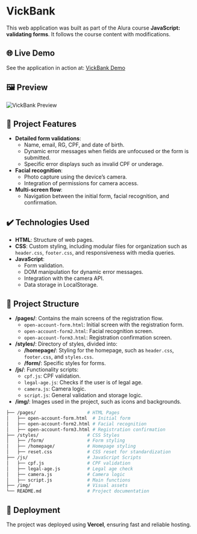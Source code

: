 # VickBank

This web application was built as part of the Alura course **JavaScript: validating forms**. It follows the course content with modifications.


## 🌐 Live Demo
See the application in action at: [VickBank Demo](https://vickbank.vercel.app/)

## 🖼️ Preview
![VickBank Preview](./img/preview.png)

## 🔨 Project Features
- **Detailed form validations**:
  - Name, email, RG, CPF, and date of birth.
  - Dynamic error messages when fields are unfocused or the form is submitted.
  - Specific error displays such as invalid CPF or underage.
- **Facial recognition**:
  - Photo capture using the device’s camera.
  - Integration of permissions for camera access.
- **Multi-screen flow**:
  - Navigation between the initial form, facial recognition, and confirmation.

## ✔️ Technologies Used
- **HTML**: Structure of web pages.
- **CSS**: Custom styling, including modular files for organization such as `header.css`, `footer.css`, and responsiveness with media queries.
- **JavaScript**:
  - Form validation.
  - DOM manipulation for dynamic error messages.
  - Integration with the camera API.
  - Data storage in LocalStorage.

## 📂 Project Structure
- **/pages/**: Contains the main screens of the registration flow.
  - `open-account-form.html`: Initial screen with the registration form.
  - `open-account-form2.html`: Facial recognition screen.
  - `open-account-form3.html`: Registration confirmation screen.
- **/styles/**: Directory of styles, divided into:
  - **/homepage/**: Styling for the homepage, such as `header.css`, `footer.css`, and `styles.css`.
  - **/form/**: Specific styles for forms.
- **/js/**: Functionality scripts:
  - `cpf.js`: CPF validation.
  - `legal-age.js`: Checks if the user is of legal age.
  - `camera.js`: Camera logic.
  - `script.js`: General validation and storage logic.
- **/img/**: Images used in the project, such as icons and backgrounds.

```bash
├── /pages/                   # HTML Pages
│   ├── open-account-form.html  # Initial form
│   ├── open-account-form2.html # Facial recognition
│   ├── open-account-form3.html # Registration confirmation
├── /styles/                  # CSS Styles
│   ├── /form/                # Form styling
│   ├── /homepage/            # Homepage styling
│   ├── reset.css             # CSS reset for standardization
├── /js/                      # JavaScript Scripts
│   ├── cpf.js                # CPF validation
│   ├── legal-age.js          # Legal age check
│   ├── camera.js             # Camera logic
│   ├── script.js             # Main functions
├── /img/                     # Visual assets
└── README.md                 # Project documentation
```

## 🚀 Deployment
The project was deployed using **Vercel**, ensuring fast and reliable hosting.

